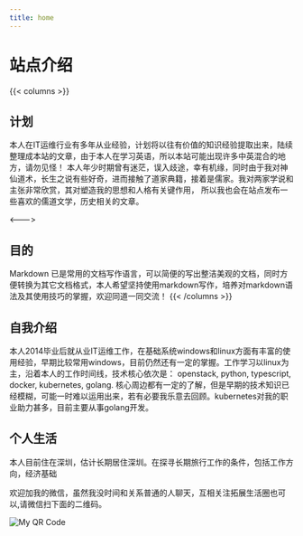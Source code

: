 ```yaml
---
title: home
---
```


# 站点介绍

{{< columns >}}
## 计划

本人在IT运维行业有多年从业经验，计划将以往有价值的知识经验提取出来，陆续整理成本站的文章，由于本人在学习英语，所以本站可能出现许多中英混合的地方，请勿见怪！ 
本人年少时期曾有迷茫，误入歧途，幸有机缘，同时由于我对神仙道术，长生之说有些好奇，进而接触了道家典籍，接着是儒家。我对两家学说和主张非常欣赏，其对塑造我的思想和人格有关键作用，
所以我也会在站点发布一些喜欢的儒道文学，历史相关的文章。

<--->

## 目的

Markdown 已是常用的文档写作语言，可以简便的写出整洁美观的文档，同时方便转换为其它文档格式，本人希望坚持使用markdown写作，培养对markdown语法及其使用技巧的掌握，欢迎同道一同交流！
{{< /columns >}}


## 自我介绍

本人2014毕业后就从业IT运维工作，在基础系统windows和linux方面有丰富的使用经验，早期比较常用windows，目前仍然还有一定的掌握。工作学习以linux为主，沿着本人的工作时间线，技术核心依次是：
openstack, python, typescript, docker, kubernetes, golang. 核心周边都有一定的了解，但是早期的技术知识已经模糊，可能一时难以运用出来，若有必要我乐意去回顾。kubernetes对我的职业助力甚多，目前主要从事golang开发。


## 个人生活

本人目前住在深圳，估计长期居住深圳。在探寻长期旅行工作的条件，包括工作方向，经济基础

欢迎加我的微信，虽然我没时间和关系普通的人聊天，互相关注拓展生活圈也可以,请微信扫下面的二维码。

![My QR Code](picture/WeChat_code.jpg)